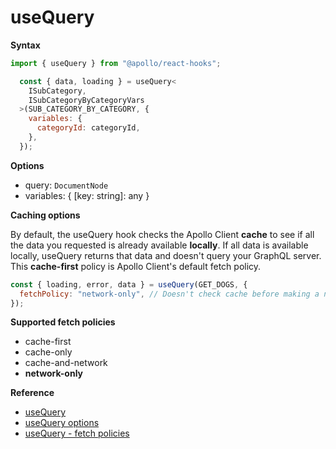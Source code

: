 # useQuery

**Syntax**

```js
import { useQuery } from "@apollo/react-hooks";

  const { data, loading } = useQuery<
    ISubCategory,
    ISubCategoryByCategoryVars
  >(SUB_CATEGORY_BY_CATEGORY, {
    variables: {
      categoryId: categoryId,
    },
  });
```

**Options**

- query: `DocumentNode`
- variables: { [key: string]: any }

**Caching options**

By default, the useQuery hook checks the Apollo Client **cache** to see if all the data you requested is already available **locally**. If all data is available locally, useQuery returns that data and doesn't query your GraphQL server. This **cache-first** policy is Apollo Client's default fetch policy.

```js
const { loading, error, data } = useQuery(GET_DOGS, {
  fetchPolicy: "network-only", // Doesn't check cache before making a network request
});
```

**Supported fetch policies**

- cache-first
- cache-only
- cache-and-network
- **network-only**

**Reference**

- [useQuery](https://www.apollographql.com/docs/react/data/queries/)
- [useQuery options](https://www.apollographql.com/docs/react/api/react/hooks/#options)
- [useQuery - fetch policies](https://www.apollographql.com/docs/react/data/queries/#setting-a-fetch-policy)
